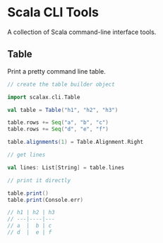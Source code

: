 # Scala CLI Tools

A collection of Scala command-line interface tools.

## Table

Print a pretty command line table.

```scala
// create the table builder object

import scalax.cli.Table

val table = Table("h1", "h2", "h3")

table.rows += Seq("a", "b", "c")
table.rows += Seq("d", "e", "f")

table.alignments(1) = Table.Alignment.Right

// get lines

val lines: List[String] = table.lines

// print it directly

table.print()
table.print(Console.err)

// h1 | h2 | h3
// ---|----|---
// a  |  b | c
// d  |  e | f
```
